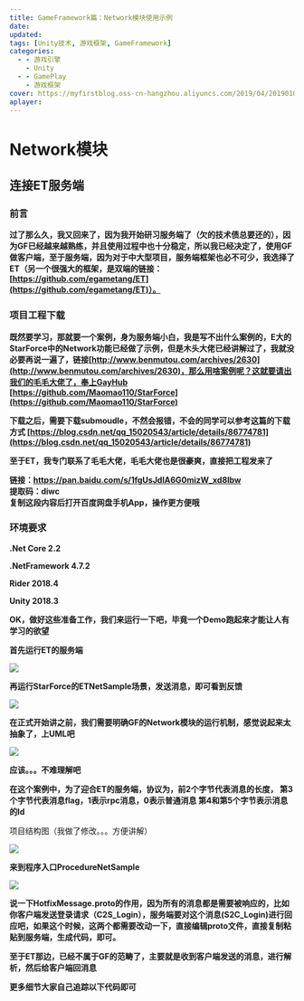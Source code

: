 ```yaml
---
title: GameFramework篇：Network模块使用示例
date:
updated:
tags: [Unity技术, 游戏框架, GameFramework]
categories:
  - - 游戏引擎
    - Unity
  - - GamePlay
    - 游戏框架
cover: https://myfirstblog.oss-cn-hangzhou.aliyuncs.com/2019/04/20190105164355598.png
aplayer:
---
```

<meta name="referrer" content="no-referrer" />

# Network模块


## 连接ET服务端
### 前言

 **过了那么久，我又回来了，因为我开始研习服务端了（欠的技术债总要还的），因为GF已经越来越熟练，并且使用过程中也十分稳定，所以我已经决定了，使用GF做客户端，至于服务端，因为对于中大型项目，服务端框架也必不可少，我选择了ET（另一个很强大的框架，是双端的链接：[https://github.com/egametang/ET](https://github.com/egametang/ET)）。**

### 项目工程下载

 **既然要学习，那就要一个案例，身为服务端小白，我是写不出什么案例的，E大的StarForce中的Network功能已经做了示例，但是木头大佬已经讲解过了，我就没必要再说一遍了，链接[http://www.benmutou.com/archives/2630](http://www.benmutou.com/archives/2630)，那么用啥案例呢？这就要请出我们的毛毛大佬了，奉上GayHub [https://github.com/Maomao110/StarForce](https://github.com/Maomao110/StarForce)**

 **下载之后，需要下载submoudle，不然会报错，不会的同学可以参考这篇的下载方式 [https://blog.csdn.net/qq_15020543/article/details/86774781](https://blog.csdn.net/qq_15020543/article/details/86774781)**

 **至于ET，我专门联系了毛毛大佬，毛毛大佬也是很豪爽，直接把工程发来了**

 **链接：https://pan.baidu.com/s/1fgUsJdlA6G0mizW_xd8lbw   
 提取码：diwc   
 复制这段内容后打开百度网盘手机App，操作更方便哦**

### **环境要求**

 **.Net Core 2.2**

 **.NetFramework 4.7.2**

 **Rider 2018.4**

 **Unity 2018.3**

 **OK，做好这些准备工作，我们来运行一下吧，毕竟一个Demo跑起来才能让人有学习的欲望**

 **首先运行ET的服务端**

![](https://myfirstblog.oss-cn-hangzhou.aliyuncs.com/2019/04/20190308220237865.png)

 **再运行StarForce的ETNetSample场景，发送消息，即可看到反馈**

![](https://myfirstblog.oss-cn-hangzhou.aliyuncs.com/2019/04/20190308220429956.png)


  **在正式开始讲之前，我们需要明确GF的Network模块的运行机制，感觉说起来太抽象了，上UML吧**

![](https://myfirstblog.oss-cn-hangzhou.aliyuncs.com/2019/04/20190307215454853.png)

 **应该。。。不难理解吧**

 **在这个案例中，为了迎合ET的服务端，协议为，前2个字节代表消息的长度， 第3个字节代表消息flag，1表示rpc消息，0表示普通消息 第4和第5个字节表示消息的Id**

 项目结构图（我做了修改。。。方便讲解）

![](https://myfirstblog.oss-cn-hangzhou.aliyuncs.com/2019/04/20190307212349169.png)

 **来到程序入口ProcedureNetSample**

![](https://myfirstblog.oss-cn-hangzhou.aliyuncs.com/2019/04/20190307214258764.png)

 **说一下HotfixMessage.proto的作用，因为所有的消息都是需要被响应的，比如你客户端发送登录请求（C2S_Login），服务端要对这个消息(S2C_Login)进行回应吧，如果这个时候，这两个都需要改动一下，直接编辑proto文件，直接复制粘贴到服务端，生成代码，即可。**

 **至于ET那边，已经不属于GF的范畴了，主要就是收到客户端发送的消息，进行解析，然后给客户端回消息**

 **更多细节大家自己追踪以下代码即可**
